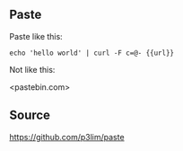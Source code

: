 ## Paste

Paste like this:

`echo 'hello world' | curl -F c=@- {{url}}`

Not like this:

<pastebin.com>

## Source

<https://github.com/p3lim/paste>
